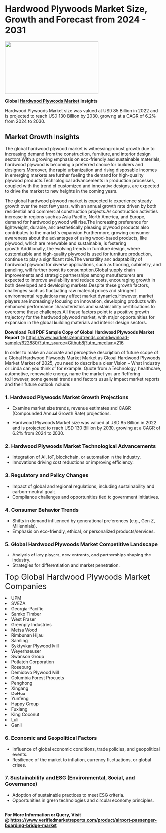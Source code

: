 <H1>Hardwood Plywoods Market Size, Growth and Forecast from 2024 - 2031</H1><img class="aligncenter size-medium wp-image-584254" src="https://thirdeyenews.in/wp-content/uploads/2024/09/Global-Market-Research-300x168.jpeg" alt="" width="300" height="168" /><p><strong>Global&nbsp;<a href="https://www.marketsizeandtrends.com/download-sample/622880/?utm_source=Github8j?utm_medium=216">Hardwood Plywoods Market</a> Insights</strong></p><p>Hardwood Plywoods Market size was valued at USD 85 Billion in 2022 and is projected to reach USD 130 Billion by 2030, growing at a CAGR of 6.2% from 2024 to 2030.</p><p><h2>Market Growth Insights</h2> <p>The global hardwood plywood market is witnessing robust growth due to increasing demand from the construction, furniture, and interior design sectors.With a growing emphasis on eco-friendly and sustainable materials, hardwood plywood is becoming a preferred choice for builders and designers.Moreover, the rapid urbanization and rising disposable incomes in emerging markets are further fueling the demand for high-quality plywood products.Technological advancements in production processes, coupled with the trend of customized and innovative designs, are expected to drive the market to new heights in the coming years.</p> <p>The global hardwood plywood market is expected to experience steady growth over the next few years, with an annual growth rate driven by both residential and commercial construction projects.As construction activities increase in regions such as Asia Pacific, North America, and Europe, demand for hardwood plywood will rise.The increasing preference for lightweight, durable, and aesthetically pleasing plywood products also contributes to the market's expansion.Furthermore, growing consumer awareness about the advantages of using wood-based products, like plywood, which are renewable and sustainable, is fostering growth.Additionally, the evolving trends in furniture design, where customizable and high-quality plywood is used for furniture production, continue to play a significant role.The versatility and adaptability of hardwood plywood for diverse applications, such as flooring, cabinetry, and paneling, will further boost its consumption.Global supply chain improvements and strategic partnerships among manufacturers are expected to improve availability and reduce costs, encouraging growth in both developed and developing markets.Despite these growth factors, challenges such as fluctuating raw material prices and stringent environmental regulations may affect market dynamics.However, market players are increasingly focusing on innovation, developing products with enhanced performance characteristics and sustainability certifications to overcome these challenges.All these factors point to a positive growth trajectory for the hardwood plywood market, with major opportunities for expansion in the global building materials and interior design sectors.</p> <p><span class=""><strong>Download Full PDF Sample Copy of Global Hardwood Plywoods Market Report</strong> @ <a href="https://www.marketsizeandtrends.com/download-sample/622880/?utm_source=Github8j?utm_medium=216" target="_blank">https://www.marketsizeandtrends.com/download-sample/622880/?utm_source=Github8j?utm_medium=216</a></span></p><p>In order to make an accurate and perceptive description of future scope of a Global&nbsp;Hardwood Plywoods Market Market as Global&nbsp;Hardwood Plywoods Market Market of 2025, you need to describe a clear Vision &ndash; What Industry or Linda can you think of for example: Quote from a Technology, healthcare, automotive, renewable energy, name the market you are Reffering to.However, some general trends and factors usually impact market reports and their future outlook include:</p><h3>1.&nbsp;<strong>Hardwood Plywoods Market Growth Projections</strong></h3><ul><li>Examine market size trends, revenue estimates and CAGR (Compounded Annual Growth Rate) projections.</li><li><p>Hardwood Plywoods Market size was valued at USD 85 Billion in 2022 and is projected to reach USD 130 Billion by 2030, growing at a CAGR of 6.2% from 2024 to 2030.</p></li></ul><h3>2.&nbsp;<strong>Hardwood Plywoods Market Technological Advancements</strong></h3><ul><li>Integration of AI, IoT, blockchain, or automation in the industry.</li><li>Innovations driving cost reductions or improving efficiency.</li></ul><h3>3.&nbsp;<strong>Regulatory and Policy Changes</strong></h3><ul><li>Impact of global and regional regulations, including sustainability and carbon-neutral goals.</li><li>Compliance challenges and opportunities tied to government initiatives.</li></ul><h3>4.&nbsp;<strong>Consumer Behavior Trends</strong></h3><ul><li>Shifts in demand influenced by generational preferences (e.g., Gen Z, Millennials).</li><li>Emphasis on eco-friendly, ethical, or personalized products/services.</li></ul><h3>5.&nbsp;<strong>Global Hardwood Plywoods Market Competitive Landscape</strong></h3><ul><li>Analysis of key players, new entrants, and partnerships shaping the industry.</li><li>Strategies for differentiation and market penetration.</li></ul><p data-pm-slice="1 1 []"><span style="color: inherit; font-family: inherit; font-size: 25px;">Top Global Hardwood Plywoods Market Companies</span></p><div class="" data-test-id=""><p><li>UPM</li><li> SVEZA</li><li> Georgia-Pacific</li><li> Samko Timber</li><li> West Fraser</li><li> Greenply Industries</li><li> Metsa Wood</li><li> Rimbunan Hijau</li><li> Samling</li><li> Syktyvkar Plywood Mill</li><li> Weyerhaeuser</li><li> Swanson Group</li><li> Potlatch Corporation</li><li> Roseburg</li><li> Demidovo Plywood Mill</li><li> Columbia Forest Products</li><li> Penghong</li><li> Xingang</li><li> DeHua</li><li> Yunfeng</li><li> Happy Group</li><li> Fuxiang</li><li> King Coconut</li><li> Luli</li><li> Ganli</li></p></div><h3>6.&nbsp;<strong>Economic and Geopolitical Factors</strong></h3><ul><li>Influence of global economic conditions, trade policies, and geopolitical events.</li><li>Resilience of the market to inflation, currency fluctuations, or global crises.</li></ul><h3>7.&nbsp;<strong>Sustainability and ESG (Environmental, Social, and Governance)</strong></h3><ul><li>Adoption of sustainable practices to meet ESG criteria.</li><li>Opportunities in green technologies and circular economy principles.</li></ul><h2><strong style="font-size: 14px;">For More Information or Query, Visit @&nbsp;</strong><a style="background-color: #ffffff; font-size: 14px;" href="https://www.marketsizeandtrends.com/report/hardwood-plywoods-market/" target="_blank">https://www.verifiedmarketreports.com/product/airport-passenger-boarding-bridge-market</a></h2>